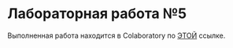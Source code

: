 # Лабораторная работа №5

Выполненная работа находится в Colaboratory по [ЭТОЙ](https://colab.research.google.com/drive/1t5H21cW6A_CBLGPFvm-sM0eavFUk8YZJ?usp=sharing) ссылке.